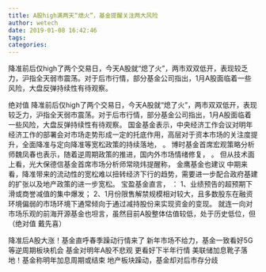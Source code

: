```yaml
---
title: A股high满两天“熄火”，基金提醒关注两大风险
author: wetech
date: 2019-01-08 16:42:46
tags: 
categories: 
---
```

降准前后仅high了两个交易日，今天A股就“熄了火”，两市双双低开，表现较乏力，沪指全天弱市震荡。对于后市行情，部分基金公司指出，1月A股面临着一些风险，大盘反弹持续性有待观察。
<!-- more -->
绝对值
降准前后仅high了两个交易日，今天A股就“熄了火”，两市双双低开，表现较乏力，沪指全天弱市震荡。对于后市行情，部分基金公司指出，1月A股面临着一些风险，大盘反弹持续性有待观察。
国金基金表示，中央经济工作会议对明年经济工作的部署会对市场走势形成一定的托底作用，高层对于资本市场的关注度提升，全面降准与定向降准等宽松政策的持续落地，
。
博时基金首席宏观策略分析师魏凤春也表示，随着逆周期政策的推进，国内外市场情绪修复，
。
但从技术面上看，光大保德信基金首席市场分析师常晓炜提醒称，
金鹰基金也建议
中期来看，降准带来的流动性的宽松难以扭转经济下行的趋势，需要进一步配合政府基建的扩张以及地产政策的进一步宽松。
宝盈基金直言，
：
1、业绩预告的超预期下滑或商誉减值的集中爆发；
2、1月份限售解禁规模相对较大，且多数股东在融资环境偏弱的市场环境下通常倾向于通过减持股份来实现资金的变现。
就连一向对市场乐观的前海开源基金也坦言，虽然目前A股整体估值较低，处于历史低位，但
（绝对值 戴先喜）
 
 
降准后A股大涨！基金直呼春季躁动行情来了
新年市场不给力，基金一致看好5G等逆周期板块机会
基金对明年A股不悲观 更看好下半年行情
美联储加息靴子落地！基金称明年加息周期或结束
地产板块躁动，基金却对后市存分歧
